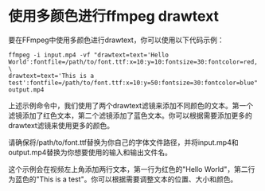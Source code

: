 # 使用多颜色进行ffmpeg drawtext

要在FFmpeg中使用多颜色进行drawtext，你可以使用以下代码示例：
```
ffmpeg -i input.mp4 -vf "drawtext=text='Hello World':fontfile=/path/to/font.ttf:x=10:y=10:fontsize=30:fontcolor=red, \
drawtext=text='This is a test':fontfile=/path/to/font.ttf:x=10:y=50:fontsize=30:fontcolor=blue" output.mp4
```
上述示例命令中，我们使用了两个drawtext滤镜来添加不同颜色的文本。第一个滤镜添加了红色文本，第二个滤镜添加了蓝色文本。你可以根据需要添加更多的drawtext滤镜来使用更多的颜色。

请确保将/path/to/font.ttf替换为你自己的字体文件路径，并将input.mp4和output.mp4替换为你想要使用的输入和输出文件名。

这个示例会在视频左上角添加两行文本，第一行为红色的"Hello World"，第二行为蓝色的"This is a test"。你可以根据需要调整文本的位置、大小和颜色。

